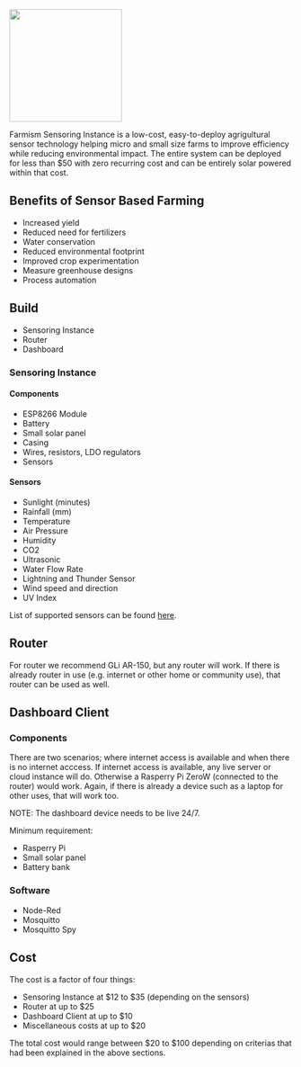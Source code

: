 <img src='https://raw.githubusercontent.com/mikkokotila/farmism/master/farmism_logo.png' width=200px>

Farmism Sensoring Instance is a low-cost, easy-to-deploy agrigultural sensor technology helping micro and small size farms to improve efficiency while reducing environmental impact. The entire system can be deployed for less than $50 with zero recurring cost and can be entirely solar powered within that cost.

## Benefits of Sensor Based Farming

- Increased yield 
- Reduced need for fertilizers
- Water conservation
- Reduced environmental footprint
- Improved crop experimentation
- Measure greenhouse designs
- Process automation

## Build 

- Sensoring Instance
- Router
- Dashboard

### Sensoring Instance

#### Components 

- ESP8266 Module 
- Battery
- Small solar panel 
- Casing
- Wires, resistors, LDO regulators
- Sensors

#### Sensors

- Sunlight (minutes)
- Rainfall (mm) 
- Temperature
- Air Pressure
- Humidity
- CO2 
- Ultrasonic
- Water Flow Rate
- Lightning and Thunder Sensor 
- Wind speed and direction
- UV Index

List of supported sensors can be found [here](https://www.letscontrolit.com/wiki/index.php/Devices).

## Router

For router we recommend GLi AR-150, but any router will work. If there is already router in use (e.g. internet or other home or community use), that router can be used as well.

## Dashboard Client

### Components 

There are two scenarios; where internet access is available and when there is no internet acccess. If internet access is available, any live server or cloud instance will do. Otherwise a Rasperry Pi ZeroW (connected to the router) would work. Again, if there is already a device such as a laptop for other uses, that will work too. 

NOTE: The dashboard device needs to be live 24/7.

Minimum requirement: 

- Rasperry Pi
- Small solar panel 
- Battery bank

### Software

- Node-Red
- Mosquitto 
- Mosquitto Spy

## Cost

The cost is a factor of four things: 

- Sensoring Instance at $12 to $35 (depending on the sensors) 
- Router at up to $25
- Dashboard Client at up to $10
- Miscellaneous costs at up to $20

The total cost would range between $20 to $100 depending on criterias that had been explained in the above sections.
